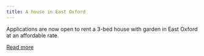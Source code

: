 ```yaml
---
title: A house in East Oxford
---
```


Applications are now open to rent a 3-bed house with garden in East Oxford at an affordable rate.

[Read more](https://www.oclt.org.uk/2024/01/24/a-house-in-st-clements.html)